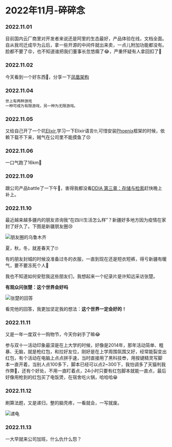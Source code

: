 # 2022年11月-碎碎念


### 2022.11.01
目前国内云厂商里对开发者来说还是阿里的生态最好，产品体验在线，文档全面。自从我司迁成华为云后，拿一些开源的中间件就出来卖，一点儿附加功能都没有。脸都不要了😡，也不知道谁把我们董事长忽悠瘸了😂，严重怀疑有人拿回扣了🤔️

### 2022.11.02
今天看到一个好东西🤩，分享一下[凤凰架构](https://icyfenix.cn/)

### 2022.11.04
```md
世上有两种游戏
一种可成为有限游戏，另一种为无限游戏。
```
### 2022.11.05
又给自己开了一个坑[Elixir](https://elixir-lang.org/getting-started/introduction.html),学习一下Elixir语言🤓,可惜安装[Phoenix](https://hexdocs.pm/phoenix/installation.html#phoenix)框架的时候，依赖下载不下来，贼气在公司里不能摸鱼了😣

### 2022.11.06
一口气跑了16km🤣

### 2022.11.09
跟公司产品battle了一下午🤬，害得我都没看[DDIA 第三章：存储与检索](http://ddia.vonng.com/#/ch3)赶快晚上补上。

### 2022.11.10
最近越来越多疆内的朋友咨询我“在四川生活怎么样”？新疆好多地方因为疫情在家封了好久了。下图是新疆朋友圈😢

![朋友圈的乌鲁木齐](https://miasanmia.oss-cn-beijing.aliyuncs.com/picture/2022/11/11/20221111154805.jpg)

夏，秋，冬，就差春天了🙄

有的朋友封城的时候没准备过冬的衣服，一直到现在还是短衣短裤，得亏新疆有暖气，要不要冻死个人🥶

我也不知道如何安慰我这些朋友们，我想起来一个纪录片是许知远采访张楚。

**有观众问张楚：这个世界会好吗**

![张楚的回答](https://miasanmia.oss-cn-beijing.aliyuncs.com/picture/2022/11/13/202211134746844.jpg)

看完他的回答，我更加坚定我的想法：**这个世界一定会好的！**

### 2022.11.11
又是一年一度双十一购物节，今天你剁手了嘛😂

参与双十一活动印象最深是在上大学的时候，好像是2014年，那年活动简单、粗暴、无脑，就是枪红包，和拉好友位，刚好是在上学周围氛围又好，经常能裂变出红包，有个活动在电脑上点点拼手速，当时直接用了黑科技😎，用按键精灵写脚本一直开着，当别人点100多下，脚本已经可以点2~300下，我怕调多了天猫判我作弊🤣，还有个好处，不用一直盯着点，24小时只要有红包脚本就能一直点，最后好像用枪到的红包买了电饭煲，在宿舍吃火锅，哈哈哈😁

### 2022.11.12
刷算法题，又是递归，整的脑壳疼，一看就会，一写就废。

![递龟](https://pic.leetcode-cn.com/86c8ce53d2a91f3d710fdba825333be582a15bd661e9f05a10278bf558fbf1ef-1.png)

### 2022.11.13
一大早就来公司加班，什么仇什么怨？


